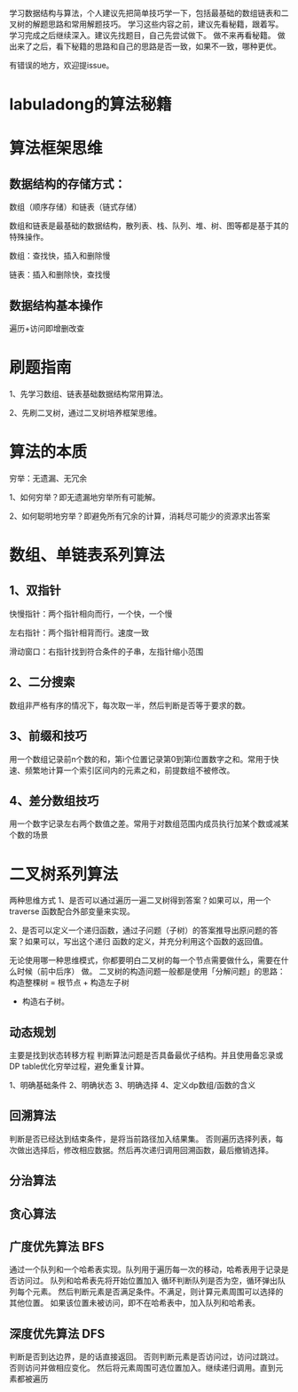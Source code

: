 学习数据结构与算法，个人建议先把简单技巧学一下，包括最基础的数组链表和二叉树的解题思路和常用解题技巧。
学习这些内容之前，建议先看秘籍，跟着写。
学习完成之后继续深入。建议先找题目，自己先尝试做下。
做不来再看秘籍。
做出来了之后，看下秘籍的思路和自己的思路是否一致，如果不一致，哪种更优。

有错误的地方，欢迎提issue。

# labuladong的算法秘籍

# 算法框架思维

## 数据结构的存储⽅式：
数组（顺序存储）和链表（链式存储）

数组和链表是最基础的数据结构，散列表、栈、队列、堆、树、图等都是基于其的特殊操作。

数组：查找快，插入和删除慢

链表：插入和删除快，查找慢

## 数据结构基本操作
遍历+访问即增删改查

# 刷题指南
1、先学习数组、链表基础数据结构常用算法。

2、先刷二叉树，通过二叉树培养框架思维。

# 算法的本质
穷举：无遗漏、无冗余

1、如何穷举？即⽆遗漏地穷举所有可能解。

2、如何聪明地穷举？即避免所有冗余的计算，消耗尽可能少的资源求出答案

# 数组、单链表系列算法
## 1、双指针

快慢指针：两个指针相向而行，一个快，一个慢

左右指针：两个指针相背而行。速度一致

滑动窗口：右指针找到符合条件的子串，左指针缩小范围

## 2、二分搜索
数组非严格有序的情况下，每次取一半，然后判断是否等于要求的数。

## 3、前缀和技巧
用一个数组记录前n个数的和，第i个位置记录第0到第i位置数字之和。常用于快速、频繁地计算⼀个索引区间内的元素之和，前提数组不被修改。

## 4、差分数组技巧
用一个数字记录左右两个数值之差。常用于对数组范围内成员执行加某个数或减某个数的场景

# 二叉树系列算法
两种思维方式
1、是否可以通过遍历⼀遍⼆叉树得到答案？如果可以，⽤⼀个 traverse 函数配合外部变量来实现。

2、是否可以定义⼀个递归函数，通过⼦问题（⼦树）的答案推导出原问题的答案？如果可以，写出这个递归
函数的定义，并充分利⽤这个函数的返回值。

⽆论使⽤哪⼀种思维模式，你都要明⽩⼆叉树的每⼀个节点需要做什么，需要在什么时候（前中后序）
做。
⼆叉树的构造问题⼀般都是使⽤「分解问题」的思路：构造整棵树 = 根节点 + 构造左⼦树
+ 构造右⼦树。

## 动态规划
主要是找到状态转移方程
判断算法问题是否具备最优子结构。并且使用备忘录或DP table优化穷举过程，避免重复计算。

1、明确基础条件
2、明确状态
3、明确选择
4、定义dp数组/函数的含义

## 回溯算法
判断是否已经达到结束条件，是将当前路径加入结果集。
否则遍历选择列表，每次做出选择后，修改相应数据。然后再次递归调用回溯函数，最后撤销选择。

## 分治算法

## 贪心算法

## 广度优先算法 BFS
通过一个队列和一个哈希表实现。队列用于遍历每一次的移动，哈希表用于记录是否访问过。
队列和哈希表先将开始位置加入
循环判断队列是否为空，循环弹出队列每个元素。
然后判断元素是否满足条件。不满足，则计算元素周围可以选择的其他位置。
如果该位置未被访问，即不在哈希表中，加入队列和哈希表。

## 深度优先算法 DFS
判断是否到达边界，是的话直接返回。
否则判断元素是否访问过，访问过跳过。否则访问并做相应变化。
然后将元素周围可选位置加入。继续递归调用。直到元素都被遍历
